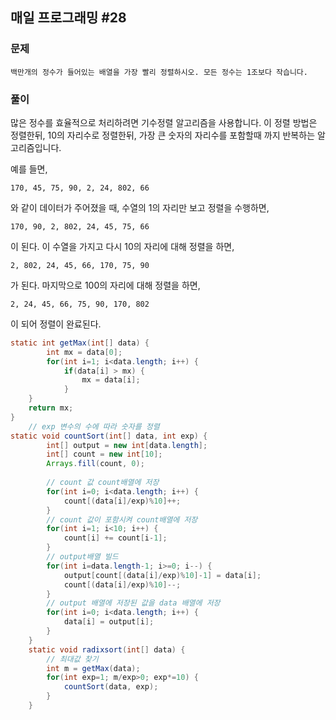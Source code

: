 ## 매일 프로그래밍 #28

### 문제

```
백만개의 정수가 들어있는 배열을 가장 빨리 정렬하시오. 모든 정수는 1조보다 작습니다.
```



### 풀이

많은 정수를 효율적으로 처리하려면 기수정렬 알고리즘을 사용합니다. 이 정렬 방법은 정렬한뒤, 10의 자리수로 정렬한뒤, 가장 큰 숫자의 자리수를 포함할때 까지 반복하는 알고리즘입니다.

예를 들면,

```
170, 45, 75, 90, 2, 24, 802, 66
```

와 같이 데이터가 주어졌을 때, 수열의 1의 자리만 보고 정렬을 수행하면,

```
170, 90, 2, 802, 24, 45, 75, 66
```

이 된다. 이 수열을 가지고 다시 10의 자리에 대해 정렬을 하면,

```
2, 802, 24, 45, 66, 170, 75, 90
```

가 된다. 마지막으로 100의 자리에 대해 정렬을 하면,

```
2, 24, 45, 66, 75, 90, 170, 802
```

이 되어 정렬이 완료된다.



```java
static int getMax(int[] data) {
		int mx = data[0];
		for(int i=1; i<data.length; i++) {
			if(data[i] > mx) {
				mx = data[i];
			}
    }
	return mx;
}
	// exp 변수의 수에 따라 숫자를 정렬
static void countSort(int[] data, int exp) {
		int[] output = new int[data.length];
		int[] count = new int[10];
		Arrays.fill(count, 0);
		
		// count 값 count배열에 저장
		for(int i=0; i<data.length; i++) {
			count[(data[i]/exp)%10]++;
		}
		// count 값이 포함시켜 count배열에 저장
		for(int i=1; i<10; i++) {
			count[i] += count[i-1];
		}
		// output배열 빌드
		for(int i=data.length-1; i>=0; i--) {
			output[count[(data[i]/exp)%10]-1] = data[i];
			count[(data[i]/exp)%10]--;
		}
		// output 배열에 저장된 값을 data 배열에 저장
		for(int i=0; i<data.length; i++) {
			data[i] = output[i];
		}
	}
	static void radixsort(int[] data) {
		// 최대값 찾기
		int m = getMax(data);
		for(int exp=1; m/exp>0; exp*=10) {
			countSort(data, exp);
		}
	}
```

